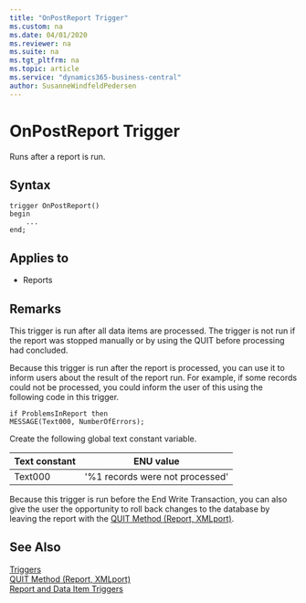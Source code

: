 ```yaml
---
title: "OnPostReport Trigger"
ms.custom: na
ms.date: 04/01/2020
ms.reviewer: na
ms.suite: na
ms.tgt_pltfrm: na
ms.topic: article
ms.service: "dynamics365-business-central"
author: SusanneWindfeldPedersen
---
```


# OnPostReport Trigger
Runs after a report is run.  

## Syntax  
```  
trigger OnPostReport()
begin
    ...
end;
``` 

## Applies to  
- Reports  

## Remarks  
 This trigger is run after all data items are processed. The trigger is not run if the report was stopped manually or by using the QUIT  before processing had concluded.  

 Because this trigger is run after the report is processed, you can use it to inform users about the result of the report run. For example, if some records could not be processed, you could inform the user of this using the following code in this trigger.  

```  
if ProblemsInReport then  
MESSAGE(Text000, NumberOfErrors);  
```  

 Create the following global text constant variable.  

|**Text constant**|**ENU value**|  
|-----------------------|-------------------|  
|Text000|'%1 records were not processed'|  

 Because this trigger is run before the End Write Transaction, you can also give the user the opportunity to roll back changes to the database by leaving the report with the [QUIT Method \(Report, XMLport\)](../methods/devenv-quit-method-report-xmlport.md).  

## See Also  
 [Triggers](devenv-triggers.md)  
 [QUIT Method (Report, XMLport)](../methods/devenv-quit-method-report-xmlport.md)  
 [Report and Data Item Triggers](devenv-report-and-data-item-triggers.md)  
